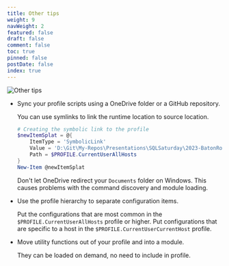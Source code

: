 ```yaml
---
title: Other tips
weight: 9
navWeight: 2
featured: false
draft: false
comment: false
toc: true
pinned: false
postDate: false
index: true
---
```

<!-- markdownlint-disable MD041 -->
![Other tips](./images/psprofiles/slide09.png)

- Sync your profile scripts using a OneDrive folder or a GitHub repository.

  You can use symlinks to link the runtime location to source location.

  ```powershell
  # Creating the symbolic link to the profile
  $newItemSplat = @{
      ItemType = 'SymbolicLink'
      Value = 'D:\Git\My-Repos\Presentations\SQLSaturday\2023-BatonRouge\profile.ps1'
      Path = $PROFILE.CurrentUserAllHosts
  }
  New-Item @newItemSplat
  ```

  Don't let OneDrive redirect your `Documents` folder on Windows. This causes problems with the
  command discovery and module loading.

- Use the profile hierarchy to separate configuration items.

  Put the configurations that are most common in the `$PROFILE.CurrentUserAllHosts` profile or
  higher. Put configurations that are specific to a host in the `$PROFILE.CurrentUserCurrentHost`
  profile.

- Move utility functions out of your profile and into a module.

  They can be loaded on demand, no need to include in profile.
